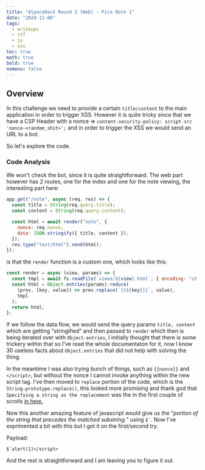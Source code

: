 ```yaml
---
title: "AlpacaHack Round 2 (Web) - Pico Note 1"
date: "2024-11-06"
tags:
  - writeups
  - ctf
  - js
  - xss
toc: true
math: true
bold: true
nomenu: false
---
```


## Overview

In this challenge we need to provide a certain `title/content` to the main application in order to trigger XSS. However it is quite tricky 
since that we have a CSP Header with a nonce => `content-security-policy: script-src 'nonce-<random_shit>';` and in order to trigger the XSS we would send an URL to a bot.

So let's explore the code. 

### Code Analysis

We won't check the bot, since it is quite straightforward. The web part however has 2 routes, one for the index and one for the note viewing, the
interesting part here:

```js
app.get("/note", async (req, res) => {
  const title = String(req.query.title);
  const content = String(req.query.content);

  const html = await render("note", {
    nonce: req.nonce,
    data: JSON.stringify({ title, content }),
  });
  res.type("text/html").send(html);
});
```

is that the `render` function is a custom one, which looks like this:

```js
const render = async (view, params) => {
  const tmpl = await fs.readFile(`views/${view}.html`, { encoding: "utf8" });
  const html = Object.entries(params).reduce(
    (prev, [key, value]) => prev.replace(`{{${key}}}`, value),
    tmpl
  );
  return html;
};
```

If we follow the data flow, we would send the query params `title, content` which are getting "stringified" and then passed to `render` which then
is being iterated over with `Object.entries`, I initially thought that there is some trickery within that so I've read the whole documentaton for it, now I know 30 useless facts about `Object.entries` that did not help with solving the thing.

In the meantime I was also trying bunch of things, such as `{{nonce}}` and `</script>`, but without the nonce I cannot invoke anything within the new script tag. I've then moved to `replace` portion of the code, which is the `String.prototype.replace()`, this looked more promising and thank god that `Specifying a string as the replacement` was the in the first couple of scrolls [in here.](https://developer.mozilla.org/en-US/docs/Web/JavaScript/Reference/Global_Objects/String/replace)

Now this another amazing feature of javascript would give us the "*portion of the string that precedes the matched substring.*" using 
`` $` ``. Now I've exprimented a bit with this but I got it on the first/second try.

Payload:

```
$`alert(1)</script>
```

And the rest is straightforward and I am leaving you to figure it out.
